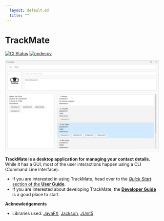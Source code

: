 ```yaml
---
  layout: default.md
  title: ""
---
```


# TrackMate

[![CI Status](https://github.com/AY2425S1-CS2103T-W08-1/tp/actions/workflows/gradle.yml/badge.svg)](https://github.com/AY2425S1-CS2103T-W08-1/tp/actions)
[![codecov](https://codecov.io/gh/AY2425S1-CS2103T-W08-1/tp/branch/master/graph/badge.svg)](https://app.codecov.io/gh/AY2425S1-CS2103T-W08-1/tp)

![Ui](images/TrackMateUi.png)

**TrackMate is a desktop application for managing your contact details.** While it has a GUI, most of the user interactions happen using a CLI (Command Line Interface).

* If you are interested in using TrackMate, head over to the [_Quick Start_ section of the **User Guide**](UserGuide.html#quick-start).
* If you are interested about developing TrackMate, the [**Developer Guide**](DeveloperGuide.html) is a good place to start.


**Acknowledgements**

* Libraries used: [JavaFX](https://openjfx.io/), [Jackson](https://github.com/FasterXML/jackson), [JUnit5](https://github.com/junit-team/junit5)
